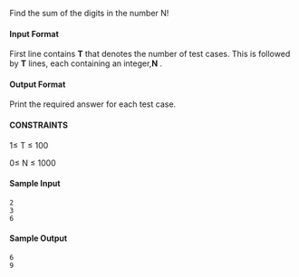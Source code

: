 Find the sum of the digits in the number N!

#### Input Format

First line contains <b>T</b> that denotes the number of test cases. This is followed by <b>T</b>  lines, each containing an integer,<b>N</b> .


#### Output Format

Print the required answer for each test case.

#### CONSTRAINTS
1≤ T ≤ 100

0≤ N ≤ 1000

#### Sample Input 
```
2
3
6
```

#### Sample Output 
```
6
9
```
